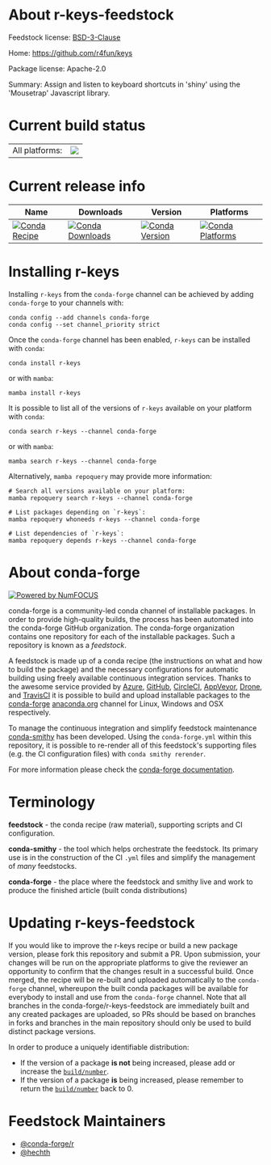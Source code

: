 About r-keys-feedstock
======================

Feedstock license: [BSD-3-Clause](https://github.com/conda-forge/r-keys-feedstock/blob/main/LICENSE.txt)

Home: https://github.com/r4fun/keys

Package license: Apache-2.0

Summary: Assign and listen to keyboard shortcuts in 'shiny' using the 'Mousetrap' Javascript library.

Current build status
====================


<table><tr><td>All platforms:</td>
    <td>
      <a href="https://dev.azure.com/conda-forge/feedstock-builds/_build/latest?definitionId=15001&branchName=main">
        <img src="https://dev.azure.com/conda-forge/feedstock-builds/_apis/build/status/r-keys-feedstock?branchName=main">
      </a>
    </td>
  </tr>
</table>

Current release info
====================

| Name | Downloads | Version | Platforms |
| --- | --- | --- | --- |
| [![Conda Recipe](https://img.shields.io/badge/recipe-r--keys-green.svg)](https://anaconda.org/conda-forge/r-keys) | [![Conda Downloads](https://img.shields.io/conda/dn/conda-forge/r-keys.svg)](https://anaconda.org/conda-forge/r-keys) | [![Conda Version](https://img.shields.io/conda/vn/conda-forge/r-keys.svg)](https://anaconda.org/conda-forge/r-keys) | [![Conda Platforms](https://img.shields.io/conda/pn/conda-forge/r-keys.svg)](https://anaconda.org/conda-forge/r-keys) |

Installing r-keys
=================

Installing `r-keys` from the `conda-forge` channel can be achieved by adding `conda-forge` to your channels with:

```
conda config --add channels conda-forge
conda config --set channel_priority strict
```

Once the `conda-forge` channel has been enabled, `r-keys` can be installed with `conda`:

```
conda install r-keys
```

or with `mamba`:

```
mamba install r-keys
```

It is possible to list all of the versions of `r-keys` available on your platform with `conda`:

```
conda search r-keys --channel conda-forge
```

or with `mamba`:

```
mamba search r-keys --channel conda-forge
```

Alternatively, `mamba repoquery` may provide more information:

```
# Search all versions available on your platform:
mamba repoquery search r-keys --channel conda-forge

# List packages depending on `r-keys`:
mamba repoquery whoneeds r-keys --channel conda-forge

# List dependencies of `r-keys`:
mamba repoquery depends r-keys --channel conda-forge
```


About conda-forge
=================

[![Powered by
NumFOCUS](https://img.shields.io/badge/powered%20by-NumFOCUS-orange.svg?style=flat&colorA=E1523D&colorB=007D8A)](https://numfocus.org)

conda-forge is a community-led conda channel of installable packages.
In order to provide high-quality builds, the process has been automated into the
conda-forge GitHub organization. The conda-forge organization contains one repository
for each of the installable packages. Such a repository is known as a *feedstock*.

A feedstock is made up of a conda recipe (the instructions on what and how to build
the package) and the necessary configurations for automatic building using freely
available continuous integration services. Thanks to the awesome service provided by
[Azure](https://azure.microsoft.com/en-us/services/devops/), [GitHub](https://github.com/),
[CircleCI](https://circleci.com/), [AppVeyor](https://www.appveyor.com/),
[Drone](https://cloud.drone.io/welcome), and [TravisCI](https://travis-ci.com/)
it is possible to build and upload installable packages to the
[conda-forge](https://anaconda.org/conda-forge) [anaconda.org](https://anaconda.org/)
channel for Linux, Windows and OSX respectively.

To manage the continuous integration and simplify feedstock maintenance
[conda-smithy](https://github.com/conda-forge/conda-smithy) has been developed.
Using the ``conda-forge.yml`` within this repository, it is possible to re-render all of
this feedstock's supporting files (e.g. the CI configuration files) with ``conda smithy rerender``.

For more information please check the [conda-forge documentation](https://conda-forge.org/docs/).

Terminology
===========

**feedstock** - the conda recipe (raw material), supporting scripts and CI configuration.

**conda-smithy** - the tool which helps orchestrate the feedstock.
                   Its primary use is in the construction of the CI ``.yml`` files
                   and simplify the management of *many* feedstocks.

**conda-forge** - the place where the feedstock and smithy live and work to
                  produce the finished article (built conda distributions)


Updating r-keys-feedstock
=========================

If you would like to improve the r-keys recipe or build a new
package version, please fork this repository and submit a PR. Upon submission,
your changes will be run on the appropriate platforms to give the reviewer an
opportunity to confirm that the changes result in a successful build. Once
merged, the recipe will be re-built and uploaded automatically to the
`conda-forge` channel, whereupon the built conda packages will be available for
everybody to install and use from the `conda-forge` channel.
Note that all branches in the conda-forge/r-keys-feedstock are
immediately built and any created packages are uploaded, so PRs should be based
on branches in forks and branches in the main repository should only be used to
build distinct package versions.

In order to produce a uniquely identifiable distribution:
 * If the version of a package **is not** being increased, please add or increase
   the [``build/number``](https://docs.conda.io/projects/conda-build/en/latest/resources/define-metadata.html#build-number-and-string).
 * If the version of a package **is** being increased, please remember to return
   the [``build/number``](https://docs.conda.io/projects/conda-build/en/latest/resources/define-metadata.html#build-number-and-string)
   back to 0.

Feedstock Maintainers
=====================

* [@conda-forge/r](https://github.com/orgs/conda-forge/teams/r/)
* [@hechth](https://github.com/hechth/)

